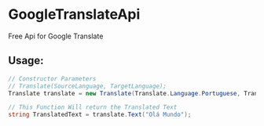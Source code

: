 # GoogleTranslateApi
Free Api for Google Translate

## Usage:

``` C#
// Constructor Parameters
// Translate(SourceLanguage, TargetLanguage);
Translate translate = new Translate(Translate.Language.Portuguese, Translate.Language.English);

// This Function Will return the Translated Text
string TranslatedText = translate.Text("Olá Mundo");
```
